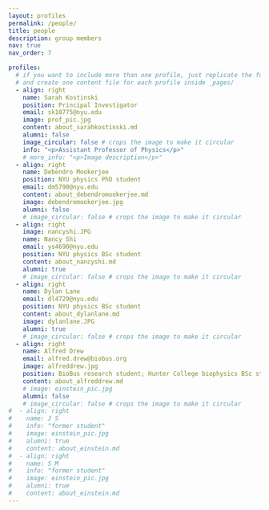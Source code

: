 ```yaml
---
layout: profiles
permalink: /people/
title: people
description: group members
nav: true
nav_order: 7

profiles:
  # if you want to include more than one profile, just replicate the following block
  # and create one content file for each profile inside _pages/
  - align: right
    name: Sarah Kostinski
    position: Principal Investigator
    email: sk10775@nyu.edu
    image: prof_pic.jpg
    content: about_sarahkostinski.md
    alumni: false
    image_circular: false # crops the image to make it circular
    info: "<p>Assistant Professor of Physics</p>"
    # more_info: "<p>Image description</p>"
  - align: right
    name: Debendro Mookerjee
    position: NYU physics PhD student
    email: dm5790@nyu.edu
    content: about_debendromookerjee.md
    image: debendromookerjee.jpg
    alumni: false
    # image_circular: false # crops the image to make it circular
  - align: right
    image: nancyshi.JPG
    name: Nancy Shi
    email: ys4690@nyu.edu
    position: NYU physics BSc student
    content: about_nancyshi.md
    alumni: true
    # image_circular: false # crops the image to make it circular
  - align: right
    name: Dylan Lane
    email: dl4729@nyu.edu
    position: NYU physics BSc student
    content: about_dylanlane.md
    image: dylanlane.JPG
    alumni: true
    # image_circular: false # crops the image to make it circular
  - align: right
    name: Alfred Drew
    email: alfred.drew@biobus.org
    image: alfreddrew.jpg
    position: BioBus research student; Hunter College biophysics BSc student
    content: about_alfreddrew.md
    # image: einstein_pic.jpg
    alumni: false
    # image_circular: false # crops the image to make it circular
#  - align: right
#    name: J S
#    info: "former student"
#    image: einstein_pic.jpg
#    alumni: true
#    content: about_einstein.md
#  - align: right
#    name: S M
#    info: "former student"
#    image: einstein_pic.jpg
#    alumni: true
#    content: about_einstein.md
---
```

